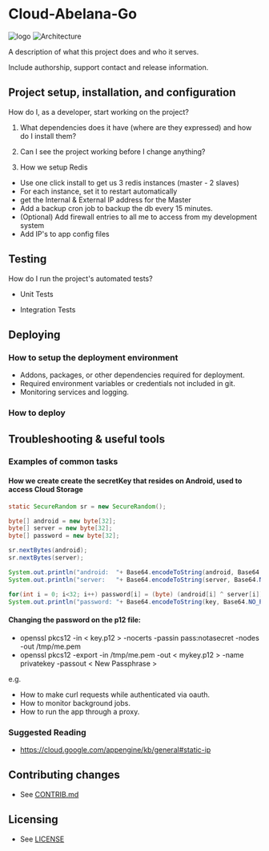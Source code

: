 # Cloud-Abelana-Go

![logo](https://cloud-abelana-go.github.com/images/image05.png)
![Architecture](https://cloud-abelana-go.github.com/images/image00.png)

A description of what this project does and who it serves.

Include authorship, support contact and release information.


## Project setup, installation, and configuration

How do I, as a developer, start working on the project?

1. What dependencies does it have (where are they expressed) and how do I install them?
1. Can I see the project working before I change anything?

1. How we setup Redis
  * Use one click install to get us 3 redis instances (master - 2 slaves)
  * For each instance, set it to restart automatically
  * get the Internal & External IP address for the Master
  * Add a backup cron job to backup the db every 15 minutes.
  * (Optional) Add firewall entries to all me to access from my development system
  * Add IP's to app config files

## Testing

How do I run the project's automated tests?

* Unit Tests

* Integration Tests


## Deploying

### How to setup the deployment environment

* Addons, packages, or other dependencies required for deployment.
* Required environment variables or credentials not included in git.
* Monitoring services and logging.

### How to deploy


## Troubleshooting & useful tools

### Examples of common tasks

#### How we create create the secretKey that resides on Android, used to access Cloud Storage
```java
static SecureRandom sr = new SecureRandom();

byte[] android = new byte[32];
byte[] server = new byte[32];
byte[] password = new byte[32];

sr.nextBytes(android);
sr.nextBytes(server);

System.out.println("android:  "+ Base64.encodeToString(android, Base64.NO_PADDING | Base64.URL_SAFE));
System.out.println("server:   "+ Base64.encodeToString(server, Base64.NO_PADDING | Base64.URL_SAFE));

for(int i = 0; i<32; i++) password[i] = (byte) (android[i] ^ server[i]);
System.out.println("password: "+ Base64.encodeToString(key, Base64.NO_PADDING | Base64.URL_SAFE));
```

#### Changing the password on the p12 file:
* openssl pkcs12 -in < key.p12 > -nocerts -passin pass:notasecret -nodes -out /tmp/me.pem
* openssl pkcs12 -export -in /tmp/me.pem -out < mykey.p12 > -name privatekey -passout < New Passphrase >

e.g.
* How to make curl requests while authenticated via oauth.
* How to monitor background jobs.
* How to run the app through a proxy.

### Suggested Reading
* https://cloud.google.com/appengine/kb/general#static-ip

## Contributing changes

* See [CONTRIB.md](CONTRIB.md)


## Licensing

* See [LICENSE](LICENSE)
